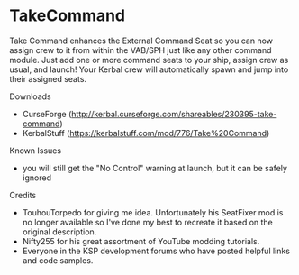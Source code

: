 # TakeCommand
Take Command enhances the External Command Seat so you can now assign crew to it from within the VAB/SPH just like any other command module.  Just add one or more command seats to your ship, assign crew as usual, and launch!  Your Kerbal crew will automatically spawn and jump into their assigned seats.

Downloads
- CurseForge (http://kerbal.curseforge.com/shareables/230395-take-command)
- KerbalStuff (https://kerbalstuff.com/mod/776/Take%20Command)

Known Issues
- you will still get the "No Control" warning at launch, but it can be safely ignored

Credits
- TouhouTorpedo for giving me idea.  Unfortunately his SeatFixer mod is no longer available so I've done my best to recreate it based on the original description.
- Nifty255 for his great assortment of YouTube modding tutorials.
- Everyone in the KSP development forums who have posted helpful links and code samples.
